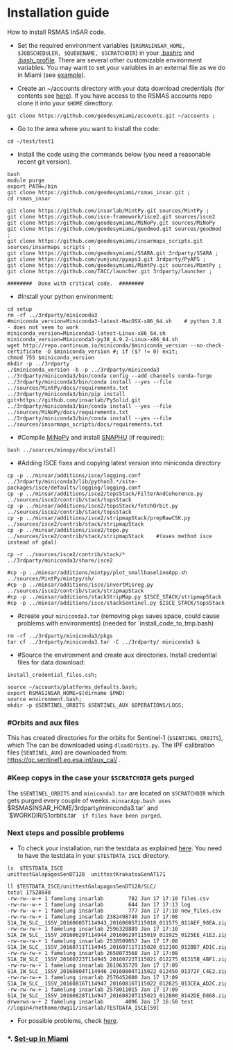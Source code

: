 # Installation guide
How to install RSMAS InSAR code.

* Set the required environment variables (`$RSMASINSAR_HOME, $JOBSCHEDULER, $QUEUENAME, $SCRATCHDIR`) in your [.bashrc](https://github.com/falkamelung/rsmas_insar/blob/master/docs/bashrc_contents.md) 
and [.bash_profile](./bash_profile.md). There are several other customizable environment variables.  You may want to set your variables in an external file as we do in Miami (see [example](https://gist.github.com/falkamelung/f1281c38e301a3296ab0483f946cac4b)).

* Create an ~/accounts directory with your data download credentials (for contents see [here](./accounts_info.md)). If you have access to the RSMAS accounts repo clone it into your `$HOME` directtory.

```
git clone https://github.com/geodesymiami/accounts.git ~/accounts ;
```

* Go to the area where you want to install the code:

```
cd ~/test/test1
```

* Install the code using the commands below (you need a reasonable recent git version). 

```
bash
module purge
export PATH=/bin
git clone https://github.com/geodesymiami/rsmas_insar.git ;
cd rsmas_insar

git clone https://github.com/insarlab/MintPy.git sources/MintPy ;
git clone https://github.com/isce-framework/isce2.git sources/isce2
git clone https://github.com/geodesymiami/MiNoPy.git sources/MiNoPy 
git clone https://github.com/geodesymiami/geodmod.git sources/geodmod ;
git clone https://github.com/geodesymiami/insarmaps_scripts.git sources/insarmaps_scripts ;
git clone https://github.com/geodesymiami/SSARA.git 3rdparty/SSARA ;
git clone https://github.com/yunjunz/pyaps3.git 3rdparty/PyAPS ;
git clone https://github.com/geodesymiami/MimtPy.git sources/MimtPy ;
git clone https://github.com/TACC/launcher.git 3rdparty/launcher ;

########  Done with critical code.  ########
```
* #Install your python environment:
```
cd setup
rm -rf ../3rdparty/miniconda3
#miniconda_version=Miniconda3-latest-MacOSX-x86_64.sh    # python 3.8  - does not seem to work
miniconda_version=Miniconda3-latest-Linux-x86_64.sh
miniconda_version=Miniconda3-py38_4.9.2-Linux-x86_64.sh
wget http://repo.continuum.io/miniconda/$miniconda_version --no-check-certificate -O $miniconda_version #; if ($? != 0) exit; 
chmod 755 $miniconda_version
mkdir -p ../3rdparty
./$miniconda_version -b -p ../3rdparty/miniconda3
../3rdparty/miniconda3/bin/conda config --add channels conda-forge
../3rdparty/miniconda3/bin/conda install --yes --file ../sources/MintPy/docs/requirements.txt
../3rdparty/miniconda3/bin/pip install git+https://github.com/insarlab/PySolid.git
../3rdparty/miniconda3/bin/conda install --yes --file ../sources/MiNoPy/docs/requirements.txt
../3rdparty/miniconda3/bin/conda install --yes --file ../sources/insarmaps_scripts/docs/requirements.txt

```
* #Compile [MiNoPy](https://github.com/geodesymiami/MiNoPy) and install [SNAPHU](https://web.stanford.edu/group/radar/softwareandlinks/sw/snaphu/) (if required):
```
bash ../sources/minopy/docs/install
```
* #Adding ISCE fixes and copying latest version into miniconda directory
```
cp -p ../minsar/additions/isce/logging.conf ../3rdparty/miniconda3/lib/python3.*/site-packages/isce/defaults/logging/logging.conf
cp -p ../minsar/additions/isce2/topsStack/FilterAndCoherence.py ../sources/isce2/contrib/stack/topsStack
cp -p ../minsar/additions/isce2/topsStack/fetchOrbit.py ../sources/isce2/contrib/stack/topsStack
cp -p ../minsar/additions/isce2/stripmapStack/prepRawCSK.py ../sources/isce2/contrib/stack/stripmapStack
cp -p ../minsar/additions/isce2/topo.py ../sources/isce2/contrib/stack/stripmapStack    #(uses method isce instead of gdal)

cp -r ../sources/isce2/contrib/stack/* ../3rdparty/miniconda3/share/isce2 

#cp -p ../minsar/additions/mintpy/plot_smallbaselineApp.sh ../sources/MintPy/mintpy/sh/
#cp -p ../minsar/additions/isce/invertMisreg.py ../sources/isce2/contrib/stack/stripmapStack
#cp -p ../minsar/additions/stackStripMap.py $ISCE_STACK/stripmapStack
#cp -p ../minsar/additions/isce/stackSentinel.py $ISCE_STACK/topsStack

```
* #create your `miniconda3.tar`  (removing `pkgs` saves space, could cause problems with environments) (needed for `install_code_to_tmp.bash)
```
rm -rf ../3rdparty/miniconda3/pkgs
tar cf ../3rdparty/miniconda3.tar -C ../3rdparty/ miniconda3 &
```

* #Source the environment and create aux directories. Install credential files for data download:
```
install_credential_files.csh;

source ~/accounts/platforms_defaults.bash;
export RSMASINSAR_HOME=$(dirname $PWD)
source environment.bash;
mkdir -p $SENTINEL_ORBITS $SENTINEL_AUX $OPERATIONS/LOGS;

```


### #Orbits and aux files
This has created directories for the orbits for Sentinel-1 (`$SENTINEL_ORBITS`), which The can be downloaded using `dloadOrbits.py`. The IPF calibration files (`SENTINEL_AUX`) are downloaded from: https://qc.sentinel1.eo.esa.int/aux_cal/ .

### #Keep copys in the case your `$SCRATCHDIR` gets purged
The `$SENTINEL_ORBITS` and `miniconda3.tar` are located on `$SCRATCHDIR` which  gets purged every couple of weeks. `minsarApp.bash uses `$RSMASINSAR_HOME/3rdparty/miniconda3.tar` and  `$WORKDIR/S1orbits.tar`  if files have been purged`.

### Next steps and possible problems
* To check your installation, run the testdata as explained [here](https://github.com/geodesymiami/rsmas_insar/wiki/Testing-the-code). You need to have the testdata in your `$TESTDATA_ISCE` directory.

```
ls  $TESTDATA_ISCE
unittestGalapagosSenDT128  unittestKrakatoaSenAT171

ll $TESTDATA_ISCE/unittestGalapagosSenDT128/SLC/
total 17528848
-rw-rw--w-+ 1 famelung insarlab        782 Jan 17 17:10 files.csv
-rw-rw--w-+ 1 famelung insarlab        644 Jan 17 17:13 log
-rw-rw--w-+ 1 famelung insarlab        777 Jan 17 17:10 new_files.csv
-rw-rw-rw-+ 1 famelung insarlab 2382498740 Jan 17 17:08 S1A_IW_SLC__1SSV_20160605T114943_20160605T115018_011575_011AEF_98EA.zip
-rw-rw-rw-+ 1 famelung insarlab 2596328889 Jan 17 17:10 S1A_IW_SLC__1SSV_20160629T114944_20160629T115019_011925_0125EE_41E2.zip
-rw-rw-rw-+ 1 famelung insarlab 2538509057 Jan 17 17:08 S1A_IW_SLC__1SSV_20160711T114945_20160711T115020_012100_012BB7_AD1C.zip
-rw-rw-rw-+ 1 famelung insarlab 2658073568 Jan 17 17:08 S1A_IW_SLC__1SSV_20160723T114945_20160723T115021_012275_01315B_4BF1.zip
-rw-rw-rw-+ 1 famelung insarlab 2619635729 Jan 17 17:09 S1A_IW_SLC__1SSV_20160804T114946_20160804T115022_012450_01372F_C4E2.zip
-rw-rw-rw-+ 1 famelung insarlab 2576452600 Jan 17 17:09 S1A_IW_SLC__1SSV_20160816T114947_20160816T115022_012625_013CEA_AD2C.zip
-rw-rw-rw-+ 1 famelung insarlab 2578011015 Jan 17 17:09 S1A_IW_SLC__1SSV_20160828T114947_20160828T115023_012800_0142DE_D868.zip
drwxrws-w-+ 2 famelung insarlab       4096 Jan 17 16:58 test
//login4/nethome/dwg11/insarlab/TESTDATA_ISCE[59]
```
* For possible problems, check [here](https://github.com/geodesymiami/rsmas_insar/blob/master/setup/installation_issues.md).


### *. [Set-up in Miami](./set_up_miami.md) ###

